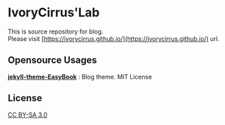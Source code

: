 # IvoryCirrus'Lab

This is source repository for blog.<br>
Please visit [https://ivorycirrus.github.io/](https://ivorycirrus.github.io/) url.

## Opensource Usages

**[jekyll-theme-EasyBook](http://laobubu.net/donate.html)** : Blog theme. MIT License

## License

[CC BY-SA 3.0](https://creativecommons.org/licenses/by-sa/3.0/)

